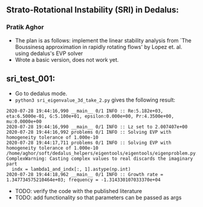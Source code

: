 ## Strato-Rotational Instability (SRI) in Dedalus:

### Pratik Aghor

* The plan is as follows: implement the linear stability analysis from `The Boussinesq approximation in rapidly rotating flows' by Lopez et. al. using dedalus's EVP solver
* Wrote a basic version, does not work yet. 

## sri_test_001:
* Go to dedalus mode.
* ```python3 sri_eigenvalue_3d_take_2.py``` gives the following result:
```
2020-07-28 19:44:16,990 __main__ 0/1 INFO :: Re:5.182e+03, eta:6.5000e-01, G:5.100e+01, epsilon:0.000e+00, Pr:4.3500e+00, mu:0.0000e+00
2020-07-28 19:44:16,990 __main__ 0/1 INFO :: Lz set to 2.007407e+00
2020-07-28 19:44:16,992 problems 0/1 INFO :: Solving EVP with homogeneity tolerance of 1.000e-10
2020-07-28 19:44:17,711 problems 0/1 INFO :: Solving EVP with homogeneity tolerance of 1.000e-10
/home/aghor/soft/dedalus_helpers/eigentools/eigentools/eigenproblem.py:232: ComplexWarning: Casting complex values to real discards the imaginary part
  indx = lambda1_and_indx[:, 1].astype(np.int)
2020-07-28 19:44:18,962 __main__ 0/1 INFO :: Growth rate = 1.347734575210464e+03; frequency = -1.314330107033370e+04

```

* TODO: verify the code with the published literature
* TODO: add functionality so that parameters can be passed as args
